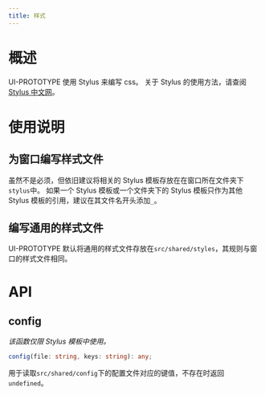 ```yaml
---
title: 样式
---
```


# 概述
UI-PROTOTYPE 使用 Stylus 来编写 css。
关于 Stylus 的使用方法，请查阅[Stylus 中文网](https://www.stylus-lang.cn)。

# 使用说明
## 为窗口编写样式文件
虽然不是必须，但依旧建议将相关的 Stylus 模板存放在在窗口所在文件夹下`stylus`中。
如果一个 Stylus 模板或一个文件夹下的 Stylus 模板只作为其他 Stylus 模板的引用，建议在其文件名开头添加`_`。

## 编写通用的样式文件
UI-PROTOTYPE 默认将通用的样式文件存放在`src/shared/styles`，其规则与窗口的样式文件相同。

# API
## config
*该函数仅限 Stylus 模板中使用。*
```typescript
config(file: string, keys: string): any;
```
用于读取`src/shared/config`下的配置文件对应的键值，不存在时返回`undefined`。
